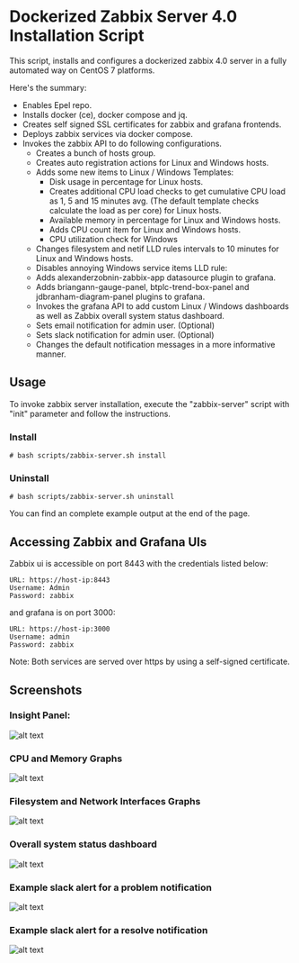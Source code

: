 # Dockerized Zabbix Server 4.0 Installation Script


This script, installs and configures a dockerized zabbix 4.0 server in a fully automated way on CentOS 7 platforms.

Here's the summary:

- Enables Epel repo.
- Installs docker (ce), docker compose and jq.
- Creates self signed SSL certificates for zabbix and grafana frontends.
- Deploys zabbix services via docker compose.
- Invokes the zabbix API to do following configurations.
    - Creates a bunch of hosts group.
    - Creates auto registration actions for Linux and Windows hosts.
    - Adds some new items to Linux / Windows Templates: 
        - Disk usage in percentage for Linux hosts.
        - Creates additional CPU load checks to get cumulative CPU load as 1, 5 and 15 minutes avg. (The default template checks calculate the load as per core) for Linux hosts.
        - Available memory in percentage for Linux and Windows hosts.
        - Adds CPU count item for Linux and Windows hosts.
        - CPU utilization check for Windows
    - Changes filesystem and netif LLD rules intervals to 10 minutes for Linux and Windows hosts.
    - Disables annoying Windows service items LLD rule:
    - Adds alexanderzobnin-zabbix-app datasource plugin to grafana.
    - Adds briangann-gauge-panel, btplc-trend-box-panel and jdbranham-diagram-panel plugins to grafana.
    - Invokes the grafana API to add custom Linux / Windows dashboards as well as Zabbix overall system status dashboard.
    - Sets email notification for admin user. (Optional)
    - Sets slack notification for admin user. (Optional)
    - Changes the default notification messages in a more informative manner.

## Usage

To invoke zabbix server installation, execute the "zabbix-server" script with "init" parameter and follow the instructions.

### Install
```
# bash scripts/zabbix-server.sh install
```

### Uninstall 

```
# bash scripts/zabbix-server.sh uninstall
```

You can find an complete example output at the end of the page.

## Accessing Zabbix and Grafana UIs

Zabbix ui is accessible on port 8443 with the credentials listed below:

```
URL: https://host-ip:8443
Username: Admin
Password: zabbix
```

and grafana is on port 3000:

```
URL: https://host-ip:3000
Username: admin
Password: zabbix
```

Note: Both services are served over https by using a self-signed certificate.

## Screenshots

### Insight Panel:
![alt text](https://bitbucket.org/secopstech/zabbix-server/raw/cd3b78150db35a6de1fbd4c1fdcc000c65d15373/screenshots/linux-insight.png "Insight")

### CPU and Memory Graphs
![alt text](https://bitbucket.org/secopstech/zabbix-server/raw/cd3b78150db35a6de1fbd4c1fdcc000c65d15373/screenshots/linux-cpu-mem.png "CPU and Memory Graphs")

### Filesystem and Network Interfaces Graphs
![alt text](https://bitbucket.org/secopstech/zabbix-server/raw/cd3b78150db35a6de1fbd4c1fdcc000c65d15373/screenshots/linux-fs-netif.png "Filesystem and Network Interfaces Graph")

### Overall system status dashboard
![alt text](https://bitbucket.org/secopstech/zabbix-server/raw/cd3b78150db35a6de1fbd4c1fdcc000c65d15373/screenshots/overall-system-status.png "Overall system status")

### Example slack alert for a problem notification
![alt text](https://bitbucket.org/secopstech/zabbix-server/raw/cd3b78150db35a6de1fbd4c1fdcc000c65d15373/screenshots/slack-notification1.png "Slack notification - problem")

### Example slack alert for a resolve notification
![alt text](https://bitbucket.org/secopstech/zabbix-server/raw/cd3b78150db35a6de1fbd4c1fdcc000c65d15373/screenshots/slack-notification2.png "Slack notification - resolved")
